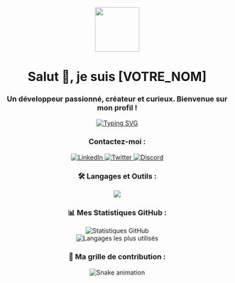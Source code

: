 <div id="header" align="center">
  <img src="https://discord.com/users/1152591774741708891" width="100"/>
  <h1 align="center">Salut 👋, je suis [VOTRE_NOM]</h1>
  <h3 align="center">Un développeur passionné, créateur et curieux. Bienvenue sur mon profil !</h3>
  
  <!-- Animation de texte -->
  <a href="https://git.io/typing-svg"><img src="https://readme-typing-svg.demolab.com?font=Fira+Code&weight=700&size=23&pause=1000&color=586E75&background=FFFFFF00&center=true&vCenter=true&width=435&lines=D%C3%A9veloppeur+Full-Stack;Passionn%C3%A9+d'Open+Source;Toujours+en+train+d'apprendre;Fan+de+nouvelles+technos" alt="Typing SVG" /></a>
</div>

<h3 align="center">Contactez-moi :</h3>
<p align="center">
  <a href="https://linkedin.com/in/[VOTRE_LINKEDIN]" target="_blank">
    <img src="https://img.shields.io/badge/LinkedIn-0077B5?style=for-the-badge&logo=linkedin&logoColor=white" alt="LinkedIn"/>
  </a>
  <a href="https://twitter.com/[VOTRE_TWITTER]" target="_blank">
    <img src="https://img.shields.io/badge/Twitter-1DA1F2?style=for-the-badge&logo=twitter&logoColor=white" alt="Twitter"/>
  </a>
  <a href="https://discord.com/users/[VOTRE_ID_DISCORD]" target="_blank">
    <img src="https://img.shields.io/badge/Discord-7289DA?style=for-the-badge&logo=discord&logoColor=white" alt="Discord"/>
  </a>
</p>

<h3 align="center">🛠️ Langages et Outils :</h3>
<p align="center">
  <a href="https://skillicons.dev">
    <img src="https://skillicons.dev/icons?i=js,ts,react,vue,nodejs,express,python,django,flask,c,cpp,java,go,docker,kubernetes,aws,gcp,mongodb,mysql,postgres,git,figma,linux&perline=10" />
  </a>
</p>

<div align="center">
  <h3 align="center">📊 Mes Statistiques GitHub :</h3>
  <img src="https://github-readme-stats.vercel.app/api?username=[VOTRE_NOM_UTILISATEUR_GITHUB]&show_icons=true&theme=tokyonight&icon_color=79ff97&hide_border=true&count_private=true" alt="Statistiques GitHub" />
  <br/>
  <img src="https://github-readme-stats.vercel.app/api/top-langs/?username=[VOTRE_NOM_UTILISATEUR_GITHUB]&layout=compact&theme=tokyonight&hide_border=true&langs_count=8" alt="Langages les plus utilisés" />
</div>

<div align="center">
  <h3 align="center">🐍 Ma grille de contribution :</h3>
  <img src="https://raw.githubusercontent.com/[VOTRE_NOM_UTILISATEUR_GITHUB]/[VOTRE_NOM_UTILISATEUR_GITHUB]/output/github-contribution-grid-snake.svg" alt="Snake animation" />
</div>
